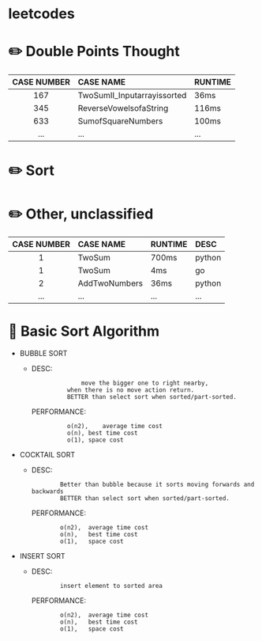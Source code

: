 # leetcodes 

# :pencil2: Double Points Thought
| CASE NUMBER   | 	  CASE NAME  				                |  	RUNTIME  	  |
| :--------:   	| 	  :-----  			  	                | 	:----   	  |
|    167      	|    	TwoSumII_Inputarrayissorted   		|    	36ms    	|
|    345      	|    	ReverseVowelsofaString  	      	|   	116ms   	|
|    633      	|    	SumofSquareNumbers    		      	|   	100ms  	  |
|    ...       	|    	...    					                  |  	  ...  	    |


# :pencil2: Sort


# :pencil2: Other, unclassified
| CASE NUMBER   | 	  CASE NAME  			|  	RUNTIME  	|  	DESC	  	|
| :--------:   	| 	  :-----  			 	| 	:----   	|  	:----   	|
|    1        	|    	TwoSum   				|   700ms    	|  	python  	|
|    1        	|    	TwoSum  				|   4ms   		|  	go	    	|
|    2        	|    	AddTwoNumbers   |  	36ms  		|  	python  	|
|    ...       	|    	...    					|  	...  		  |  	...	    	|

# :watermelon: Basic Sort Algorithm

- BUBBLE SORT

  - DESC: 	
  
          			  move the bigger one to right nearby,
				  when there is no move action return.
				  BETTER than select sort when sorted/part-sorted.
          
    PERFORMANCE: 
  
				  o(n2),	average time cost
				  o(n),	best time cost
				  o(1),	space cost
          
- COCKTAIL SORT

  - DESC: 	
  				
				Better than bubble because it sorts moving forwards and backwards
				BETTER than select sort when sorted/part-sorted.
    PERFORMANCE: 
				
				o(n2),	average time cost
				o(n),	best time cost
				o(1),	space cost
          
- INSERT SORT

  - DESC: 	
  				
				insert element to sorted area
    PERFORMANCE: 
				
				o(n2),	average time cost
				o(n),	best time cost
				o(1),	space cost




